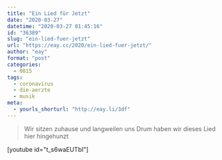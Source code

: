 ```yaml
---
title: "Ein Lied für Jetzt"
date: "2020-03-27"
datetime: "2020-03-27 01:45:16"
id: "36389"
slug: "ein-lied-fuer-jetzt"
url: "https://eay.cc/2020/ein-lied-fuer-jetzt/"
author: "eay"
format: "post"
categories:
  - 0815
tags:
  - coronavirus
  - die-aerzte
  - musik
meta:
  - yourls_shorturl: "http://eay.li/3df"
---
```


> Wir sitzen zuhause und langweilen uns Drum haben wir dieses Lied hier hingehunzt

\[youtube id="t\_s6waEUTbI"\]
